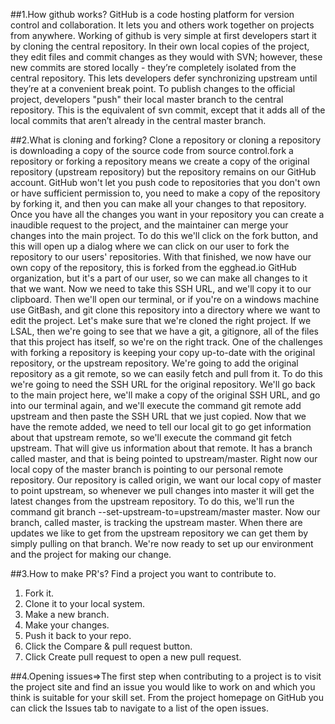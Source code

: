 ##1.How github works?
	GitHub is a code hosting platform for version control and collaboration. It lets you and others work together on projects from anywhere.
Working of github is very simple at first developers start it by cloning the central repository. In their own local copies of the project, they edit files and commit changes as they would with SVN; however, these new commits are stored locally - they’re completely isolated from the central repository. This lets developers defer synchronizing upstream until they’re at a convenient break point.
To publish changes to the official project, developers "push" their local master branch to the central repository. This is the equivalent of svn commit, except that it adds all of the local commits that aren’t already in the central master branch.

##2.What is cloning and forking?
	 Clone a repository or cloning a repository is downloading a copy of the source code from source control.fork a repository or forking a repository means  we create a copy of the original repository (upstream repository) but the repository remains on our GitHub account.
GitHub won't let you push code to repositories that you don't own or have sufficient permission to, you need to make a copy of the repository by forking it, and then you can make all your changes to that repository.
Once you have all the changes you want in your repository you can create a inaudible request to the project, and the maintainer can merge your changes into the main project. To do this we'll click on the fork button, and this will open up a dialog where we can click on our user to fork the repository to our users' repositories.
With that finished, we now have our own copy of the repository, this is forked from the egghead.io GitHub organization, but it's a part of our user, so we can make all changes to it that we want.
Now we need to take this SSH URL, and we'll copy it to our clipboard. Then we'll open our terminal, or if you're on a windows machine use GitBash, and git clone this repository into a directory where we want to edit the project.
Let's make sure that we're cloned the right project. If we LSAL, then we're going to see that we have a git, a gitignore, all of the files that this project has itself, so we're on the right track.
One of the challenges with forking a repository is keeping your copy up-to-date with the original repository, or the upstream repository. We're going to add the original repository as a git remote, so we can easily fetch and pull from it.
To do this we're going to need the SSH URL for the original repository. We'll go back to the main project here, we'll make a copy of the original SSH URL, and go into our terminal again, and we'll execute the command git remote add upstream and then paste the SSH URL that we just copied.
Now that we have the remote added, we need to tell our local git to go get information about that upstream remote, so we'll execute the command git fetch upstream. That will give us information about that remote.
It has a branch called master, and that is being pointed to upstream/master. Right now our local copy of the master branch is pointing to our personal remote repository. Our repository is called origin, we want our local copy of master to point upstream, so whenever we pull changes into master it will get the latest changes from the upstream repository.
To do this, we'll run the command git branch --set-upstream-to=upstream/master master. Now our branch, called master, is tracking the upstream master. When there are updates we like to get from the upstream repository we can get them by simply pulling on that branch.
We're now ready to set up our environment and the project for making our change.

##3.How to make PR's?
	Find a project you want to contribute to.
1. Fork it.
2. Clone it to your local system.
3. Make a new branch.
4. Make your changes.
5. Push it back to your repo.
6. Click the Compare & pull request button.
7. Click Create pull request to open a new pull request.	

##4.Opening issues=>The first step when contributing to a project is to visit the project site and find an issue you would like to work on and which you think is suitable for your skill set.
		  From the project homepage on GitHub you can click the Issues tab to navigate to a list of the open issues.
